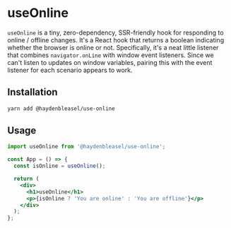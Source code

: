 # useOnline

`useOnline` is a tiny, zero-dependency, SSR-friendly hook for responding to online / offline changes. It's a React hook that returns a boolean indicating whether the browser is online or not. Specifically, it's a neat little listener that combines `navigator.onLine` with window event listeners. Since we can't listen to updates on window variables, pairing this with the event listener for each scenario appears to work.

## Installation

```bash
yarn add @haydenbleasel/use-online
```

## Usage

```jsx
import useOnline from '@haydenbleasel/use-online';

const App = () => {
  const isOnline = useOnline();

  return (
    <div>
      <h1>useOnline</h1>
      <p>{isOnline ? 'You are online' : 'You are offline'}</p>
    </div>
  );
};
```
